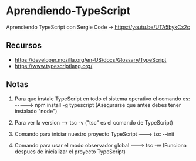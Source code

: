 # Aprendiendo-TypeScript

Aprendiendo TypeScript con Sergie Code -> https://youtu.be/UTA5bykCx2c

## Recursos

- https://developer.mozilla.org/en-US/docs/Glossary/TypeScript
- https://www.typescriptlang.org/

## Notas

1) Para que instale TypeScript en todo el sistema operativo el comando es:
-----> npm install -g typescript (Asegurarse que antes debes tener instalado "node")

2) Para ver la version --> tsc -v ("tsc" es el comando de TypeScript)

3) Comando para iniciar nuestro proyecto TypeScript ---> tsc --init

4) Comando para usar el modo observador global ---> tsc -w (Funciona despues de inicializar el proyecto TypeScript)

